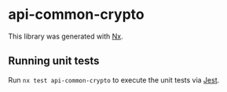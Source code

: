# api-common-crypto

This library was generated with [Nx](https://nx.dev).

## Running unit tests

Run `nx test api-common-crypto` to execute the unit tests via [Jest](https://jestjs.io).
